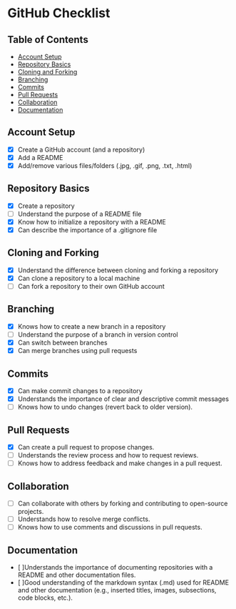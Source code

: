 # GitHub Checklist

## Table of Contents

- [Account Setup](#account-setup)
- [Repository Basics](#repository-basics)
- [Cloning and Forking](#cloning-and-forking)
- [Branching](#branching)
- [Commits](#commits)
- [Pull Requests](#pull-requests)
- [Collaboration](#collaboration)
- [Documentation](#documentation)

## Account Setup

- [x] Create a GitHub account (and a repository)
- [x] Add a README
- [x] Add/remove various files/folders (.jpg, .gif, .png, .txt, .html)

## Repository Basics

- [x] Create a repository
- [ ] Understand the purpose of a README file
- [x] Know how to initialize a repository with a README
- [x] Can describe the importance of a .gitignore file

## Cloning and Forking

- [x] Understand the difference between cloning and forking a repository
- [x] Can clone a repository to a local machine
- [ ] Can fork a repository to their own GitHub account

## Branching

- [x] Knows how to create a new branch in a repository
- [ ] Understand the purpose of a branch in version control
- [x] Can switch between branches
- [x] Can merge branches using pull requests

## Commits

- [x] Can make commit changes to a repository
- [x] Understands the importance of clear and descriptive commit messages
- [ ] Knows how to undo changes (revert back to older version).

## Pull Requests

- [x] Can create a pull request to propose changes.
- [ ] Understands the review process and how to request reviews.
- [ ] Knows how to address feedback and make changes in a pull request.

## Collaboration

- [ ] Can collaborate with others by forking and contributing to open-source projects.
- [ ] Understands how to resolve merge conflicts.
- [ ] Knows how to use comments and discussions in pull requests.

## Documentation

- [ ]Understands the importance of documenting repositories with a README and other documentation files.
- [ ]Good understanding of the markdown syntax (.md) used for README and other documentation (e.g., inserted titles, images, subsections, code blocks, etc.).
